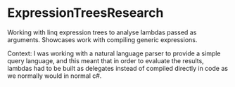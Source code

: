 # ExpressionTreesResearch

Working with linq expression trees to analyse lambdas passed as arguments. Showcases work with compiling generic expressions.

Context: I was working with a natural language parser to provide a simple query language, and this meant 
that in order to evaluate the results, lambdas had to be built as delegates instead of compiled directly
in code as we normally would in normal c#.
